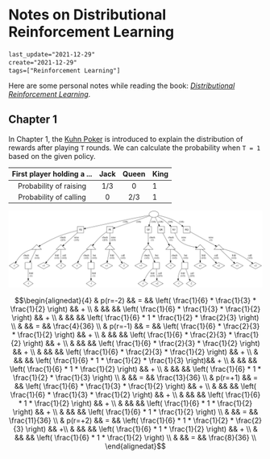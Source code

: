 # Notes on Distributional Reinforcement Learning

```@blog_meta
last_update="2021-12-29"
create="2021-12-29"
tags=["Reinforcement Learning"]
```

Here are some personal notes while reading the book: [*Distributional Reinforcement Learning*](https://www.distributional-rl.org/).

## Chapter 1

In Chapter 1, the [Kuhn Poker](https://en.wikipedia.org/wiki/Kuhn_poker) is introduced to explain the distribution of rewards after playing ``T`` rounds. We can calculate the probability when ``T = 1`` based on the given policy.

| First player holding a ... | Jack | Queen | King|
|:--------------------------:|:----:|:-----:|:----|
|Probability of raising      | 1/3  | 0     | 1   |
|Probability of calling      | 0    | 2/3   | 1   |

![](img/kuhn_poker.svg)

```math
\begin{alignedat}{4}

& p(r=-2) && = && \left( \frac{1}{6} * \frac{1}{3} * \frac{1}{2} \right) && + \\
& &&        && \left( \frac{1}{6} * \frac{1}{3} * \frac{1}{2} \right) && +  \\
& &&        && \left( \frac{1}{6} * 1 * \frac{1}{2} * \frac{2}{3} \right) \\
& && = && \frac{4}{36} \\

& p(r=-1) && = && \left( \frac{1}{6} * \frac{2}{3} * \frac{1}{2} \right) && + \\
& &&        && \left( \frac{1}{6} * \frac{2}{3} * \frac{1}{2} \right) &&  +  \\
& &&        && \left( \frac{1}{6} * \frac{2}{3} * \frac{1}{2} \right) &&  + \\ 
& &&        && \left( \frac{1}{6} * \frac{2}{3} * \frac{1}{2} \right) && + \\
& &&        && \left( \frac{1}{6} * 1 * \frac{1}{2} * \frac{1}{3} \right)&&  + \\
& &&        && \left( \frac{1}{6} * 1 * \frac{1}{2} \right) && + \\
& &&        && \left( \frac{1}{6} * 1 * \frac{1}{2} * \frac{1}{3} \right) \\
& && = && \frac{13}{36} \\

& p(r=+1) && = && \left( \frac{1}{6} * \frac{1}{3} * \frac{1}{2} \right) && + \\
& &&        &&  \left( \frac{1}{6} * \frac{1}{3} * \frac{1}{2} \right) && + \\
& &&        &&  \left( \frac{1}{6} * 1 * \frac{1}{2} \right) && + \\
& &&        &&  \left( \frac{1}{6} * 1 * \frac{1}{2} \right) && + \\
& &&        &&  \left( \frac{1}{6} * 1 * \frac{1}{2} \right)  \\
& && = && \frac{11}{36} \\


& p(r=+2) && = && \left( \frac{1}{6} * 1 * \frac{1}{2} * \frac{2}{3} \right)  && +\\
& &&        &&  \left( \frac{1}{6} * 1 * \frac{1}{2} \right) && + \\
& &&        &&  \left( \frac{1}{6} * 1 * \frac{1}{2} \right) \\
& && = && \frac{8}{36} \\

\end{alignedat}
```
